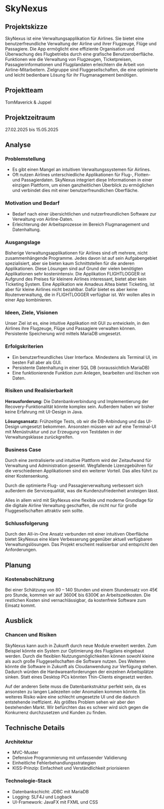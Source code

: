# SkyNexus

## Projektskizze

SkyNexus ist eine Verwaltungsapplikation für Airlines. Sie bietet eine benutzerfreundliche Verwaltung der Airline und
ihrer Flugzeuge, Flüge und Passagiere. Die App ermöglicht eine effiziente Organisation und Überwachung des Flugbetriebs
durch eine grafische Benutzeroberfläche. Funktionen wie die Verwaltung von Flugzeugen, Ticketpreisen,
Passagierinformationen und Flugplandaten erleichtern die Arbeit von Airline-Mitarbeitern. Zielgruppe sind
Fluggesellschaften, die eine optimierte und leicht bedienbare Lösung für ihr Flugmanagement benötigen.

## Projektteam

TomMaverick & Juppel

## Projektzeitraum

27.02.2025 bis 15.05.2025

## Analyse

### Problemstellung

- Es gibt einen Mangel an intuitiven Verwaltungssystemen für Airlines.
- Oft nutzen Airlines unterschiedliche Applikationen für Flug-, Flotten- und Passagierdaten. SkyNexus integriert diese
  Informationen in einer einzigen Plattform, um einen ganzheitlichen Überblick zu ermöglichen und verbindet dies mit
  einer benutzerfreundlichen Oberfläche.

### Motivation und Bedarf

- Bedarf nach einer übersichtlichen und nutzerfreundlichen Software zur Verwaltung von Airline-Daten.
- Erleichterung der Arbeitsprozesse im Bereich Flugmanagement und Datenhaltung.

### Ausgangslage

Bisherige Verwaltungsapplikationen für Airlines sind oft mehrere, nicht zusammenhängende Programme. Jedes davon ist auf
sein Aufgabengebiet spezialisiert, aber sie bieten kaum Schnittstellen für die anderen Applikationen. Diese Lösungen
sind auf Grund der vielen benötigten Applikationen sehr kostenintensiv. Die Applikation FLIGHTLOGGER ist Aufgrund des
Preises für kleinere Airlines interessant, bietet aber kein Ticketing System. Eine Applikation wie Amadeus Altea bietet
Ticketing, ist aber für kleine Airlines nicht bezahlbar. Dafür bietet es aber keine Routenverwaltung, die in
FLIGHTLOGGER verfügbar ist. Wir wollen alles in einer App kombinieren.

### Ideen, Ziele, Visionen

Unser Ziel ist es, eine intuitive Applikation mit GUI zu entwickeln, in den Airlines ihre Flugzeuge, Flüge und
Passagiere verwalten können. Persistente Speicherung wird mittels MariaDB umgesetzt.

### Erfolgskriterien

- Ein benutzerfreundliches User Interface. Mindestens als Terminal UI, im besten Fall aber als GUI.
- Persistente Datenhaltung in einer SQL DB (voraussichtlich MariaDB)
- Eine funktionierende Funktion zum Anlegen, bearbeiten und löschen von Daten.

### Risiken und Realisierbarkeit

**Herausforderung:**
Die Datenbankverbindung und Implementierung der Recovery-Funktionalität könnte komplex sein. Außerdem haben wir bisher
keine Erfahrung mit UI-Design in Java.

**Lösungsansatz:**
Frühzeitige Tests, ob wir die DB-Anbindung und das UI-Design umgesetzt bekommen. Ansonsten müssen wir auf eine
Terminal-UI mit Menüstruktur und zur Erzeugung von Testdaten in der Verwaltungsklasse zurückgreifen.

### Business Case

Durch eine zentralisierte und intuitive Plattform wird der Zeitaufwand für Verwaltung und Administration gesenkt.
Wegfallende Lizenzgebühren für die verschiedenen Applikationen sind ein weiterer Vorteil. Das alles führt zu einer
Kostensenkung.

Durch die optimierte Flug- und Passagierverwaltung verbessert sich außerdem die Servicequalität, was die
Kundenzufriedenheit ansteigen lässt.

Alles in allem wird mit SkyNexus eine flexible und moderne Grundlage für die digitale Airline Verwaltung geschaffen, die
nicht nur für große Fluggesellschaften attraktiv sein sollte.

### Schlussfolgerung

Durch den All-in-One Ansatz verbunden mit einer intuitiven Oberfläche bietet SkyNexus eine klare Verbesserung gegenüber
aktuell verfügbaren Verwaltungslösungen. Das Projekt erscheint realisierbar und entspricht den Anforderungen.

## Planung

### Kostenabschätzung

Bei einer Schätzung von 80 – 140 Stunden und einem Stundensatz von 45€ pro Stunde, kommen wir auf 3600€ bis 6300€ an
Arbeitszeitkosten. Die restlichen Kosten sind vernachlässigbar, da kostenfreie Software zum Einsatz kommt.

## Ausblick

### Chancen und Risiken

SkyNexus kann auch in Zukunft durch neue Module erweitert werden. Zum Beispiel könnte ein System zur Optimierung des
Flugplans eingebaut werden. Durch die flexiblen Nutzungsmöglichkeiten können sowohl kleine als auch große
Fluggesellschaften die Software nutzen. Des Weiteren könnte die Software in Zukunft als Cloudanwendung zur Verfügung
stehen. Dadurch würden die Hardwareanforderungen der einzelnen Arbeitsplätze sinken. Statt eines Desktop PCs könnten
Thin-Clients eingesetzt werden.

Auf der anderen Seite muss die Datenbankstruktur perfekt sein, da es ansonsten zu langen Ladezeiten oder Anomalien
kommen könnte. Ein weiteres Risiko wäre eine schlecht umgesetzte UI und die dadurch entstehende ineffizient. Als größtes
Problem sehen wir aber den bestehenden Markt. Wir befürchten das es schwer wird sich gegen die Konkurrenz durchzusetzen
und Kunden zu finden.

## Technische Details

### Architektur

- MVC-Muster
- Defensive Programmierung mit umfassender Validierung
- Einheitliche Fehlerbehandlungsstrategien
- KISS-Prinzip: Einfachheit und Verständlichkeit priorisieren

### Technologie-Stack

- Datenbankschicht: JDBC mit MariaDB
- Logging: SLF4J und Logback
- UI-Framework: JavaFX mit FXML und CSS
